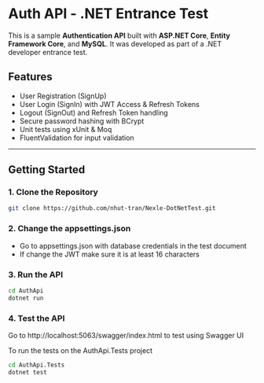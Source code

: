 # Auth API - .NET Entrance Test

This is a sample **Authentication API** built with **ASP.NET Core**, **Entity Framework Core**, and **MySQL**. It was developed as part of a .NET developer entrance test.

## Features

- User Registration (SignUp)
- User Login (SignIn) with JWT Access & Refresh Tokens
- Logout (SignOut) and Refresh Token handling
- Secure password hashing with BCrypt
- Unit tests using xUnit & Moq
- FluentValidation for input validation

---

## Getting Started

### 1. Clone the Repository

```bash
git clone https://github.com/nhut-tran/Nexle-DotNetTest.git
```
### 2. Change the appsettings.json

- Go to appsettings.json with database credentials in the test document
- If change the JWT make sure it is at least 16 characters

### 3. Run the API

```bash
cd AuthApi
dotnet run
```
### 4. Test the API
Go to http://localhost:5063/swagger/index.html to test using Swagger UI

To run the tests on the AuthApi.Tests project
```bash
cd AuthApi.Tests
dotnet test 
```
